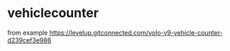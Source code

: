 # vehiclecounter
from example https://levelup.gitconnected.com/yolo-v9-vehicle-counter-d239cef3e986

